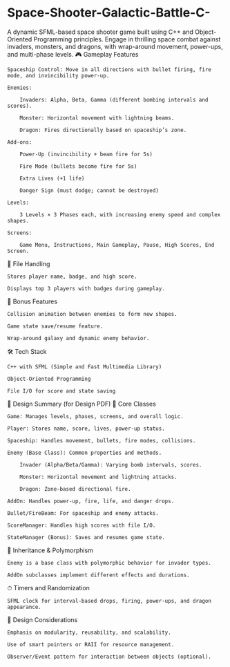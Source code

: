 # Space-Shooter-Galactic-Battle-C-
A dynamic SFML-based space shooter game built using C++ and Object-Oriented Programming principles. Engage in thrilling space combat against invaders, monsters, and dragons, with wrap-around movement, power-ups, and multi-phase levels.
🎮 Gameplay Features

    Spaceship Control: Move in all directions with bullet firing, fire mode, and invincibility power-up.

    Enemies:

        Invaders: Alpha, Beta, Gamma (different bombing intervals and scores).

        Monster: Horizontal movement with lightning beams.

        Dragon: Fires directionally based on spaceship’s zone.

    Add-ons:

        Power-Up (invincibility + beam fire for 5s)

        Fire Mode (bullets become fire for 5s)

        Extra Lives (+1 life)

        Danger Sign (must dodge; cannot be destroyed)

    Levels:

        3 Levels × 3 Phases each, with increasing enemy speed and complex shapes.

    Screens:

        Game Menu, Instructions, Main Gameplay, Pause, High Scores, End Screen.

💾 File Handling

    Stores player name, badge, and high score.

    Displays top 3 players with badges during gameplay.

🌟 Bonus Features

    Collision animation between enemies to form new shapes.

    Game state save/resume feature.

    Wrap-around galaxy and dynamic enemy behavior.

🛠 Tech Stack

    C++ with SFML (Simple and Fast Multimedia Library)

    Object-Oriented Programming

    File I/O for score and state saving

🧩 Design Summary (for Design PDF)
🧱 Core Classes

    Game: Manages levels, phases, screens, and overall logic.

    Player: Stores name, score, lives, power-up status.

    Spaceship: Handles movement, bullets, fire modes, collisions.

    Enemy (Base Class): Common properties and methods.

        Invader (Alpha/Beta/Gamma): Varying bomb intervals, scores.

        Monster: Horizontal movement and lightning attacks.

        Dragon: Zone-based directional fire.

    AddOn: Handles power-up, fire, life, and danger drops.

    Bullet/FireBeam: For spaceship and enemy attacks.

    ScoreManager: Handles high scores with file I/O.

    StateManager (Bonus): Saves and resumes game state.

🔄 Inheritance & Polymorphism

    Enemy is a base class with polymorphic behavior for invader types.

    AddOn subclasses implement different effects and durations.

⏱ Timers and Randomization

    SFML clock for interval-based drops, firing, power-ups, and dragon appearance.

🧠 Design Considerations

    Emphasis on modularity, reusability, and scalability.

    Use of smart pointers or RAII for resource management.

    Observer/Event pattern for interaction between objects (optional).

